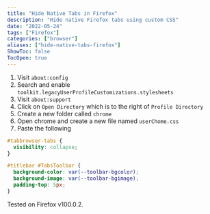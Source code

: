 ```yaml
---
title: "Hide Native Tabs in Firefox"
description: "Hide native Firefox tabs using custom CSS"
date: "2022-05-24"
tags: ["Firefox"]
categories: ["browser"]
aliases: ["hide-native-tabs-firefox"]
ShowToc: false
TocOpen: true
---
```


1. Visit `about:config`
2. Search and enable `toolkit.legacyUserProfileCustomizations.stylesheets`
3. Visit `about:support`
4. Click on `Open Directory` which is to the right of `Profile Directory`
5. Create a new folder called `chrome`
6. Open chrome and create a new file named `userChome.css`
7. Paste the following
```css
#tabbrowser-tabs {
  visibility: collapse;
}

#titlebar #TabsToolbar {
  background-color: var(--toolbar-bgcolor);
  background-image: var(--toolbar-bgimage);
  padding-top: 5px;
}
```

Tested on Firefox v100.0.2.
